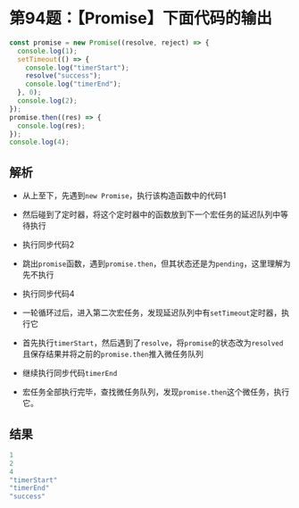 # 第94题：【Promise】下面代码的输出

```js
const promise = new Promise((resolve, reject) => {
  console.log(1);
  setTimeout(() => {
    console.log("timerStart");
    resolve("success");
    console.log("timerEnd");
  }, 0);
  console.log(2);
});
promise.then((res) => {
  console.log(res);
});
console.log(4);
```

## 解析

* 从上至下，先遇到`new Promise`，执行该构造函数中的代码1

* 然后碰到了定时器，将这个定时器中的函数放到下一个宏任务的延迟队列中等待执行

* 执行同步代码2

* 跳出`promise`函数，遇到`promise.then`，但其状态还是为`pending`，这里理解为先不执行

* 执行同步代码4

* 一轮循环过后，进入第二次宏任务，发现延迟队列中有`setTimeout`定时器，执行它

* 首先执行`timerStart`，然后遇到了`resolve`，将`promise`的状态改为`resolved`且保存结果并将之前的`promise.then`推入微任务队列

* 继续执行同步代码`timerEnd`

* 宏任务全部执行完毕，查找微任务队列，发现`promise.then`这个微任务，执行它。

## 结果

```js
1
2
4
"timerStart"
"timerEnd"
"success"
```